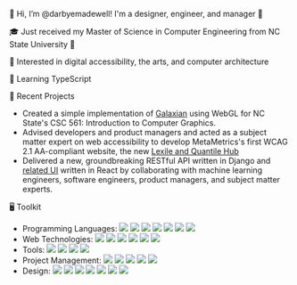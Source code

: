 👋 Hi, I’m @darbyemadewell! I'm a designer, engineer, and manager 🎉

🎓 Just received my Master of Science in Computer Engineering from NC State University 🎉

👀 Interested in digital accessibility, the arts, and computer architecture

🌱 Learning TypeScript


🎨 Recent Projects
- Created a simple implementation of [Galaxian](https://darbyemadewell.github.io/galaxian/) using WebGL for NC State's CSC 561: Introduction to Computer Graphics.
- Advised developers and product managers and acted as a subject matter expert on web accessibility to develop MetaMetrics's first WCAG 2.1 AA-compliant website, the new [Lexile and Quantile Hub](https://hub.lexile.com)
- Delivered a new, groundbreaking RESTful API written in Django and [related UI](https://hub.lexile.com/find-a-decodable-book) written in React by collaborating with machine learning engineers, software engineers, product managers, and subject matter experts.


🖥️ Toolkit
- Programming Languages: ![](https://img.shields.io/badge/-JavaScript-161B22?logo=javascript) ![](https://img.shields.io/badge/-Python-161B22?logo=python) ![](https://img.shields.io/badge/-C-161B22?logo=c) ![](https://img.shields.io/badge/-C++-161B22?logo=cplusplus) ![](https://img.shields.io/badge/-Ruby-161B22?logo=ruby) ![](https://img.shields.io/badge/-Verilog-161B22) ![](https://img.shields.io/badge/-SystemVerilog-161B22) 
- Web Technologies: ![](https://img.shields.io/badge/-HTML%205-161B22?logo=html5) ![](https://img.shields.io/badge/-CSS-161B22) ![](https://img.shields.io/badge/-ReactJs-161B22?logo=react) ![](https://img.shields.io/badge/-Django-161B22?logo=django) ![](https://img.shields.io/badge/-WCAG-161B22) ![](https://img.shields.io/badge/-WAI%20ARIA-161B22) 
- Tools: ![](https://img.shields.io/badge/-Amazon%20S3-161B22?logo=amazons3) ![](https://img.shields.io/badge/-AWS%20Lambda-161B22?logo=awslambda) ![](https://img.shields.io/badge/-Amazon%20SQS-161B22?logo=amazonsqs) ![](https://img.shields.io/badge/-Docker-161B22?logo=docker) 
- Project Management: ![](https://img.shields.io/badge/-Certified%20Scrum%20Master-161B22?logo=scrumalliance) ![](https://img.shields.io/badge/-Jira-161B22?logo=jira) ![](https://img.shields.io/badge/-Miro-161B22?logo=miro) ![](https://img.shields.io/badge/-Confluence-161B22?logo=confluence) ![](https://img.shields.io/badge/-Google%20Analytics%204-161B22?logo=googleanalytics)
- Design: ![](https://img.shields.io/badge/-Canva-161B22?logo=canva) ![](https://img.shields.io/badge/-Illustrator-161B22?logo=adobeillustrator) ![](https://img.shields.io/badge/-Photoshop-161B22?logo=adobephotoshop) ![](https://img.shields.io/badge/-After%20Effects-161B22?logo=adobeaftereffects) ![](https://img.shields.io/badge/-Figma-161B22?logo=figma) ![](https://img.shields.io/badge/-Adobe%20XD-161B22?logo=adobexd) ![](https://img.shields.io/badge/-Blender-161B22?logo=blender)

<!---
darbyemadewell/darbyemadewell is a ✨ special ✨ repository because its `README.md` (this file) appears on your GitHub profile.
You can click the Preview link to take a look at your changes.
--->
